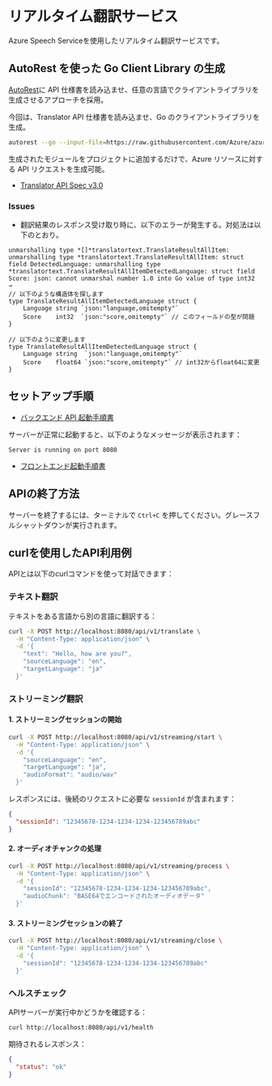 # リアルタイム翻訳サービス

Azure Speech Serviceを使用したリアルタイム翻訳サービスです。

## AutoRest を使った Go Client Library の生成

[AutoRest](https://github.com/Azure/autorest)に API 仕様書を読み込ませ、任意の言語でクライアントライブラリを生成させるアプローチを採用。

今回は、Translator API 仕様書を読み込ませ、Go のクライアントライブラリを生成。

```bash
autorest --go --input-file=https://raw.githubusercontent.com/Azure/azure-rest-api-specs/refs/heads/master/specification/cognitiveservices/data-plane/TranslatorText/stable/v3.0/TranslatorText.json --output-folder=./translatortext --namespace=translatortext
```

生成されたモジュールをプロジェクトに追加するだけで、Azure リソースに対する API リクエストを生成可能。

- [Translator API Spec v3.0](https://learn.microsoft.com/en-us/azure/ai-services/translator/text-translation/reference/v3/reference)

### Issues

- 翻訳結果のレスポンス受け取り時に、以下のエラーが発生する。対処法は以下のとおり。

```
unmarshalling type *[]*translatortext.TranslateResultAllItem: unmarshalling type *translatortext.TranslateResultAllItem: struct field DetectedLanguage: unmarshalling type *translatortext.TranslateResultAllItemDetectedLanguage: struct field Score: json: cannot unmarshal number 1.0 into Go value of type int32
→
// 以下のような構造体を探します
type TranslateResultAllItemDetectedLanguage struct {
    Language string `json:"language,omitempty"`
    Score    int32  `json:"score,omitempty"` // このフィールドの型が問題
}
 
// 以下のように変更します
type TranslateResultAllItemDetectedLanguage struct {
    Language string  `json:"language,omitempty"`
    Score    float64 `json:"score,omitempty"` // int32からfloat64に変更
}
```

## セットアップ手順

- [バックエンド API 起動手順書](./backend/README-ja.md)

サーバーが正常に起動すると、以下のようなメッセージが表示されます：
```
Server is running on port 8080
```

- [フロントエンド起動手順書](./frontend/README-ja.md)

## APIの終了方法

サーバーを終了するには、ターミナルで `Ctrl+C` を押してください。グレースフルシャットダウンが実行されます。

## curlを使用したAPI利用例

APIとは以下のcurlコマンドを使って対話できます：

### テキスト翻訳

テキストをある言語から別の言語に翻訳する：

```bash
curl -X POST http://localhost:8080/api/v1/translate \
  -H "Content-Type: application/json" \
  -d '{
    "text": "Hello, how are you?",
    "sourceLanguage": "en",
    "targetLanguage": "ja"
  }'
```

### ストリーミング翻訳

#### 1. ストリーミングセッションの開始

```bash
curl -X POST http://localhost:8080/api/v1/streaming/start \
  -H "Content-Type: application/json" \
  -d '{
    "sourceLanguage": "en",
    "targetLanguage": "ja",
    "audioFormat": "audio/wav"
  }'
```

レスポンスには、後続のリクエストに必要な `sessionId` が含まれます：
```json
{
  "sessionId": "12345678-1234-1234-1234-123456789abc"
}
```

#### 2. オーディオチャンクの処理

```bash
curl -X POST http://localhost:8080/api/v1/streaming/process \
  -H "Content-Type: application/json" \
  -d '{
    "sessionId": "12345678-1234-1234-1234-123456789abc",
    "audioChunk": "BASE64でエンコードされたオーディオデータ"
  }'
```

#### 3. ストリーミングセッションの終了

```bash
curl -X POST http://localhost:8080/api/v1/streaming/close \
  -H "Content-Type: application/json" \
  -d '{
    "sessionId": "12345678-1234-1234-1234-123456789abc"
  }'
```

### ヘルスチェック

APIサーバーが実行中かどうかを確認する：

```bash
curl http://localhost:8080/api/v1/health
```

期待されるレスポンス：
```json
{
  "status": "ok"
}
```